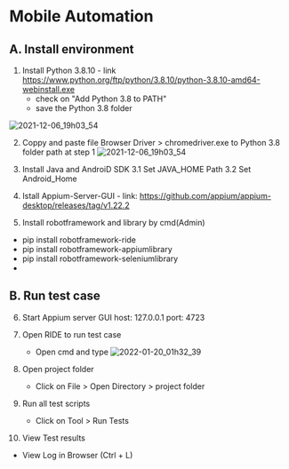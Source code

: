 # Mobile Automation
## A. Install environment
1. Install Python 3.8.10 - link https://www.python.org/ftp/python/3.8.10/python-3.8.10-amd64-webinstall.exe
   - check on  "Add Python 3.8 to PATH"
   - save the Python 3.8 folder

 ![2021-12-06_19h03_54](https://user-images.githubusercontent.com/3149594/144847528-db2a7072-6685-43e5-927b-787e021c6be4.png)

2. Coppy and paste file Browser Driver > chromedriver.exe to Python 3.8 folder path at step 1
![2021-12-06_19h03_54](https://user-images.githubusercontent.com/3149594/144857777-2f643d6d-d2e5-46aa-8c42-938d5009fdcd.png)

3. Install Java and AndroiD SDK
   3.1 Set JAVA_HOME Path
   3.2 Set Android_Home

4. Istall Appium-Server-GUI - link: https://github.com/appium/appium-desktop/releases/tag/v1.22.2

5. Install robotframework and library by cmd(Admin)
  - pip install robotframework-ride
  - pip install robotframework-appiumlibrary
  - pip install robotframework-seleniumlibrary
  - 
## B. Run test case
6. Start Appium server GUI
    host: 127.0.0.1
    port: 4723
    
8. Open RIDE to run test case
   - Open cmd and type    ![2022-01-20_01h32_39](https://user-images.githubusercontent.com/3149594/150192591-3d42b216-d3cd-484f-9550-5e97ac1d10b1.png)

7. Open project folder
   - Click on File > Open Directory > project folder

8. Run all test scripts
   - Click on Tool > Run Tests

10. View Test results
   - View Log in Browser (Ctrl + L)
